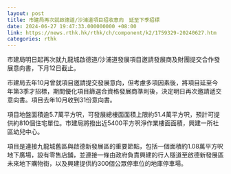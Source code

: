 ```yaml
---
layout: post
title: 市建局再次就啟德道/沙浦道項目招收意向　延至下季招標
date: 2024-06-27 19:47:33.000000000 +08:00
link: https://news.rthk.hk/rthk/ch/component/k2/1759329-20240627.htm
categories: rthk
---
```


市建局明日起再次就九龍城啟德道/沙浦道發展項目邀請發展商及財團提交合作發展意向書，下月12日截止。

市建局去年10月曾就項目邀請提交發展意向，但考慮多項因素後，將項目延至今年第3季才招標，期間優化項目篩選合資格發展商準則後，決定明日再次邀請遞交意向書。項目去年10月收到31份意向書。

項目地盤面積逾5.7萬平方呎，可發展總樓面面積上限約51.4萬平方呎，預計可提供約810個住宅單位。市建局將撥出近5400平方呎淨作業樓面面積，興建一所社區幼兒中心。

項目是連接九龍城舊區與啟德新發展區的重要節點，包括一個面積約1.08萬平方呎地下廣場，設有零售店舖，並連接一條由政府負責興建的行人隧道至啟德新發展區未來地下購物街，以及興建提供約300個公眾停車位的地庫停車場。
